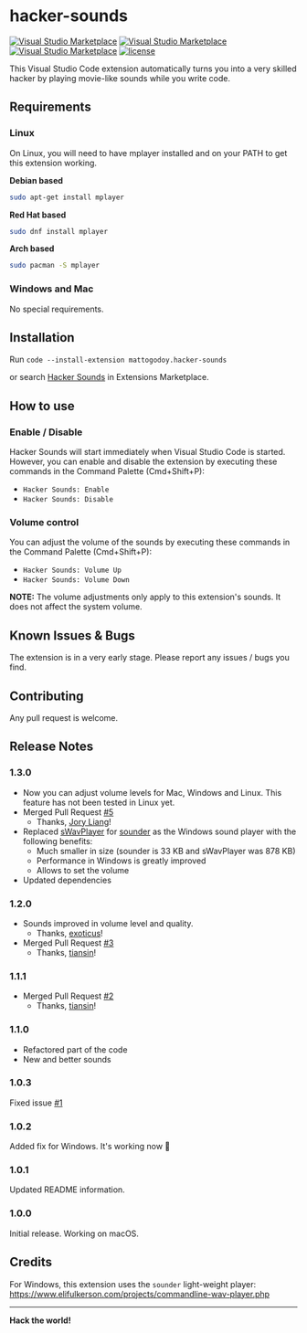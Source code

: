 # hacker-sounds

[![Visual Studio Marketplace](https://img.shields.io/vscode-marketplace/v/mattogodoy.hacker-sounds.svg)](https://marketplace.visualstudio.com/items?itemName=mattogodoy.hacker-sounds)
[![Visual Studio Marketplace](https://img.shields.io/vscode-marketplace/d/mattogodoy.hacker-sounds.svg)](https://marketplace.visualstudio.com/items?itemName=mattogodoy.hacker-sounds)
[![Visual Studio Marketplace](https://img.shields.io/vscode-marketplace/r/mattogodoy.hacker-sounds.svg)](https://marketplace.visualstudio.com/items?itemName=mattogodoy.hacker-sounds)
[![license](https://img.shields.io/github/license/mashape/apistatus.svg)](https://github.com/jengjeng/aural-coding-vscode/blob/master/LICENSE)

This Visual Studio Code extension automatically turns you into a very skilled hacker by playing movie-like sounds while you write code.

## Requirements

### Linux

On Linux, you will need to have mplayer installed and on your PATH to get this extension working.

**Debian based**
```bash
sudo apt-get install mplayer
```

**Red Hat based**
```bash
sudo dnf install mplayer
```

**Arch based**
```bash
sudo pacman -S mplayer
```

### Windows and Mac

No special requirements.


## Installation

Run `code --install-extension mattogodoy.hacker-sounds`

or search [Hacker Sounds](https://marketplace.visualstudio.com/items?itemName=mattogodoy.hacker-sounds) in Extensions Marketplace.

## How to use

### Enable / Disable

Hacker Sounds will start immediately when Visual Studio Code is started. However, you can enable and disable the extension by executing these commands in the Command Palette (Cmd+Shift+P):

- `Hacker Sounds: Enable`
- `Hacker Sounds: Disable`

### Volume control

You can adjust the volume of the sounds by executing these commands in the Command Palette (Cmd+Shift+P):

- `Hacker Sounds: Volume Up`
- `Hacker Sounds: Volume Down`

**NOTE:** The volume adjustments only apply to this extension's sounds. It does not affect the system volume.

## Known Issues & Bugs

The extension is in a very early stage. Please report any issues / bugs you find.

## Contributing

Any pull request is welcome.

## Release Notes

### 1.3.0

- Now you can adjust volume levels for Mac, Windows and Linux. This feature has not been tested in Linux yet.
- Merged Pull Request [#5](https://github.com/mattogodoy/hacker-sounds/pull/5)
    - Thanks, [Jory Liang](https://github.com/liangzr)!
- Replaced [sWavPlayer](https://www.dcmembers.com/skwire/download/swavplayer/) for [sounder](https://www.elifulkerson.com/projects/commandline-wav-player.php) as the Windows sound player with the following benefits:
    - Much smaller in size (sounder is 33 KB and sWavPlayer was 878 KB)
    - Performance in Windows is greatly improved
    - Allows to set the volume
- Updated dependencies

### 1.2.0

- Sounds improved in volume level and quality.
    - Thanks, [exoticus](https://github.com/exoticus)!
- Merged Pull Request [#3](https://github.com/mattogodoy/hacker-sounds/pull/3)
    - Thanks, [tiansin](https://github.com/tiansin)!

### 1.1.1

- Merged Pull Request [#2](https://github.com/mattogodoy/hacker-sounds/pull/2)
    - Thanks, [tiansin](https://github.com/tiansin)!

### 1.1.0

- Refactored part of the code
- New and better sounds

### 1.0.3

Fixed issue [#1](https://github.com/mattogodoy/hacker-sounds/issues/1)

### 1.0.2

Added fix for Windows. It's working now 🎉

### 1.0.1

Updated README information.

### 1.0.0

Initial release. Working on macOS.


## Credits

For Windows, this extension uses the `sounder` light-weight player:
https://www.elifulkerson.com/projects/commandline-wav-player.php

-----------------------------------------------------------------------------------------------------------

**Hack the world!**
